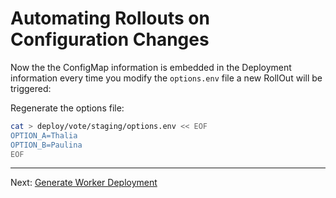 # Automating Rollouts on Configuration Changes

Now the the ConfigMap information is embedded in the Deployment information every time you modify the `options.env` file a new RollOut will be triggered:

Regenerate the options file:

```sh
cat > deploy/vote/staging/options.env << EOF
OPTION_A=Thalia
OPTION_B=Paulina
EOF
```

---
Next: [Generate Worker Deployment](./12-Generate-Worker-Deployment.md)